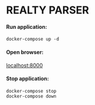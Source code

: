 # REALTY PARSER

#### Run application:
    docker-compose up -d

#### Open browser:
[localhost:8000](http://localhost:8000/)

#### Stop application:
    docker-compose stop
    docker-compose down
